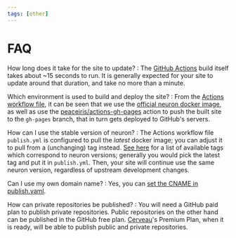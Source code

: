 ```yaml
---
tags: [other]
---
```


# FAQ

How long does it take for the site to update?
:  The [GitHub Actions](https://github.com/features/actions) build itself takes about ~15 seconds to run. It is generally expected for your site to update around that duration, and take no more than a minute.

Which environment is used to build and deploy the site?
: From the [Actions workflow file](https://github.com/srid/neuron-template/blob/master/.github/workflows/publish.yaml), it can be seen that we use the [official neuron docker image](https://neuron.zettel.page/docker.html), as well as use the  [peaceiris/actions-gh-pages](https://github.com/peaceiris/actions-gh-pages) action to push the built site to the `gh-pages` branch, that in turn gets deployed to GitHub's servers.

How can I use the stable version of neuron?
: The Actions workflow file `publish.yml` is configured to pull the *latest* docker image; you can adjust it to pull from a (unchanging) tag instead. [See here][docker-tags] for a list of available tags which correspond to neuron versions; generally you would pick the latest tag and put it in `publish.yml`. Then, your site will continue use the same neuron version, regardless of upstream development changes.

Can I use my own domain name?
: Yes, you can [set the CNAME in publish.yaml][cname].

How can private repositories be published?
: You will need a GitHub paid plan to publish private repositories. Public repositories on the other hand can be published in the GitHub free plan. [Cerveau](https://www.cerveau.app/)'s Premium Plan, when it is ready, will be able to publish public and private repositories.

[cname]: https://github.com/peaceiris/actions-gh-pages#%EF%B8%8F-add-cname-file-cname
[docker-tags]: https://hub.docker.com/r/sridca/neuron/tags?page=1&ordering=last_updated
